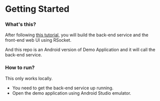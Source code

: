 # Getting Started
### What's this?
After following [this tutorial](https://dzone.com/articles/rsocket-with-spring-boot-amp-js-zero-to-hero),
you will build the back-end service and the front-end web UI using RSocket.

And this repo is an Android version of Demo Application and it will call the back-end service.

### How to run?
This only works locally.
- You need to get the back-end service up running.
- Open the demo application using Android Studio emulator.